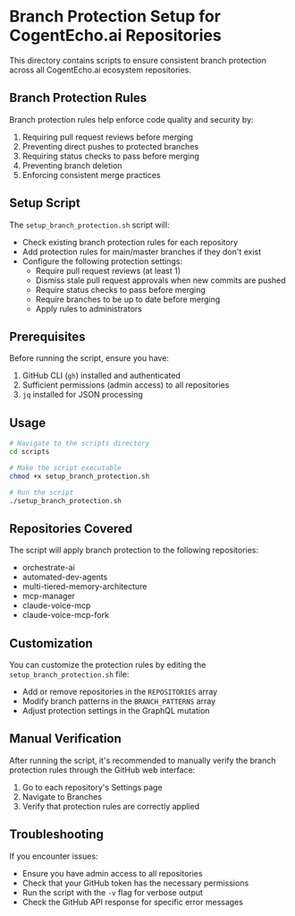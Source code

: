 # Branch Protection Setup for CogentEcho.ai Repositories

This directory contains scripts to ensure consistent branch protection across all CogentEcho.ai ecosystem repositories.

## Branch Protection Rules

Branch protection rules help enforce code quality and security by:

1. Requiring pull request reviews before merging
2. Preventing direct pushes to protected branches
3. Requiring status checks to pass before merging
4. Preventing branch deletion
5. Enforcing consistent merge practices

## Setup Script

The `setup_branch_protection.sh` script will:

- Check existing branch protection rules for each repository
- Add protection rules for main/master branches if they don't exist
- Configure the following protection settings:
  - Require pull request reviews (at least 1)
  - Dismiss stale pull request approvals when new commits are pushed
  - Require status checks to pass before merging
  - Require branches to be up to date before merging
  - Apply rules to administrators

## Prerequisites

Before running the script, ensure you have:

1. GitHub CLI (`gh`) installed and authenticated
2. Sufficient permissions (admin access) to all repositories
3. `jq` installed for JSON processing

## Usage

```bash
# Navigate to the scripts directory
cd scripts

# Make the script executable
chmod +x setup_branch_protection.sh

# Run the script
./setup_branch_protection.sh
```

## Repositories Covered

The script will apply branch protection to the following repositories:

- orchestrate-ai
- automated-dev-agents
- multi-tiered-memory-architecture
- mcp-manager
- claude-voice-mcp
- claude-voice-mcp-fork

## Customization

You can customize the protection rules by editing the `setup_branch_protection.sh` file:

- Add or remove repositories in the `REPOSITORIES` array
- Modify branch patterns in the `BRANCH_PATTERNS` array
- Adjust protection settings in the GraphQL mutation

## Manual Verification

After running the script, it's recommended to manually verify the branch protection rules through the GitHub web interface:

1. Go to each repository's Settings page
2. Navigate to Branches
3. Verify that protection rules are correctly applied

## Troubleshooting

If you encounter issues:

- Ensure you have admin access to all repositories
- Check that your GitHub token has the necessary permissions
- Run the script with the `-v` flag for verbose output
- Check the GitHub API response for specific error messages
